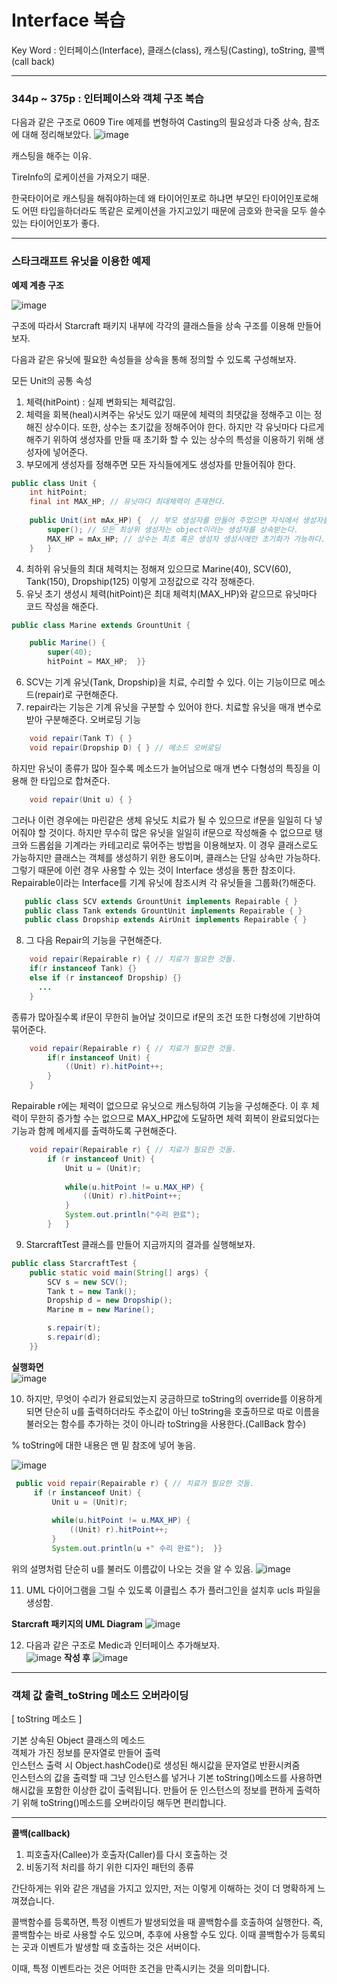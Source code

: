 # Interface 복습
Key Word : 인터페이스(Interface), 클래스(class), 캐스팅(Casting), toString, 콜백(call back)
<hr/>
   
 ### 344p ~ 375p : 인터페이스와 객체 구조 복습
   
   다음과 같은 구조로 0609 Tire 예제를 변형하여 Casting의 필요성과 다중 상속, 참조에 대해 정리해보았다.
![image](https://user-images.githubusercontent.com/84966961/121624641-d617c600-caac-11eb-8f14-a091fca2c57d.png)






캐스팅을 해주는 이유.

TireInfo의 로케이션을 가져오기 때문.

한국타이어로 캐스팅을 해줘야하는데 왜 타이어인포로 하냐면 부모인 타이어인포로해도 어떤 타입을하더라도 똑같은 로케이션을 가지고있기 때문에 금호와 한국을 모두 쓸수있는 타이어인포가 좋다.



<hr/>

 ### 스타크래프트 유닛을 이용한 예제
 
 **예제 계층 구조**
 
 ![image](https://user-images.githubusercontent.com/84966961/121621948-0e68d580-caa8-11eb-8cb7-d58a461fcfa3.png)
   
 구조에 따라서 Starcraft 패키지 내부에 각각의 클래스들을 상속 구조를 이용해 만들어 보자.   
    
 다음과 같은 유닛에 필요한 속성들을 상속을 통해 정의할 수 있도록 구성해보자.   
    
 모든 Unit의 공통 속성 
   1. 체력(hitPoint) : 실제 변화되는 체력값임.   
   2. 체력을 회복(heal)시켜주는 유닛도 있기 때문에 체력의 최댓값을 정해주고 이는 정해진 상수이다.
     또한, 상수는 초기값을 정해주어야 한다. 하지만 각 유닛마다 다르게 해주기 위하여 생성자를 만들 때 초기화 할 수 있는 상수의 특성을 이용하기 위해 생성자에 넣어준다.   
   3. 부모에게 생성자를 정해주면 모든 자식들에게도 생성자를 만들어줘야 한다.   
```java
public class Unit {
	int hitPoint;
	final int MAX_HP; // 유닛마다 최대체력이 존재한다.
	
	public Unit(int mAx_HP) {  // 부모 생성자를 만들어 주었으면 자식에서 생성자를 호출해주어야만 한다.
		super(); // 모든 최상위 생성자는 object이라는 생성자를 상속받는다.
		MAX_HP = mAx_HP; // 상수는 최초 혹은 생성자 생성시에만 초기화가 가능하다.
	}	}
```
   4. 최하위 유닛들의 최대 체력치는 정해져 있으므로 Marine(40), SCV(60), Tank(150), Dropship(125) 이렇게 고정값으로 각각 정해준다.   
   5. 유닛 초기 생성시 체력(hitPoint)은 최대 체력치(MAX_HP)와 같으므로 유닛마다 코드 작성을 해준다.   
```java
public class Marine extends GrountUnit {

	public Marine() {
		super(40);
		hitPoint = MAX_HP;	}}
```
   6. SCV는 기계 유닛(Tank, Dropship)을 치료, 수리할 수 있다. 이는 기능이므로 메소드(repair)로 구현해준다.   
   7. repair라는 기능은 기계 유닛을 구분할 수 있어야 한다. 치료할 유닛을 매개 변수로 받아 구분해준다. 오버로딩 기능   
```java
	void repair(Tank T) { }
	void repair(Dropship D) { } // 메소드 오버로딩
```
   
 하지만 유닛이 종류가 많아 질수록 메소드가 늘어남으로 매개 변수 다형성의 특징을 이용해 한 타입으로 합쳐준다.
```java
	void repair(Unit u) { }
```
   
 그러나 이런 경우에는 마린같은 생체 유닛도 치료가 될 수 있으므로 if문을 일일히 다 넣어줘야 할 것이다. 하지만 무수히 많은 유닛을 일일히 if문으로 작성해줄 수 없으므로 탱크와 드롭쉽을 기계라는 카테고리로 묶어주는 방법을 이용해보자. 이 경우 클래스로도 가능하지만 클래스는 객체를 생성하기 위한 용도이며, 클래스는 단일 상속만 가능하다. 그렇기 때문에 이런 경우 사용할 수 있는 것이 Interface 생성을 통한 참조이다. Repairable이라는 Interface를 기계 유닛에 참조시켜 각 유닛들을 그룹화(?)해준다.
```java
   public class SCV extends GrountUnit implements Repairable { }
   public class Tank extends GrountUnit implements Repairable { }
   public class Dropship extends AirUnit implements Repairable { }
```
   8. 그 다음 Repair의 기능을 구현해준다.   
```java
    void repair(Repairable r) { // 치료가 필요한 것들.
	if(r instanceof Tank) {} 
	else if (r instanceof Dropship) {}
      ...
	}
```
 종류가 많아질수록 if문이 무한히 늘어날 것이므로 if문의 조건 또한 다형성에 기반하여 묶어준다.   
```java
	void repair(Repairable r) { // 치료가 필요한 것들.
		if(r instanceof Unit) {
			((Unit) r).hitPoint++;
		}
	}
```
  Repairable r에는 체력이 없으므로 유닛으로 캐스팅하여 기능을 구성해준다. 이 후 체력이 무한히 증가할 수는 없으므로 MAX_HP값에 도달하면 체력 회복이 완료되었다는 기능과 함께 메세지를 출력하도록 구현해준다.   
```java
	void repair(Repairable r) { // 치료가 필요한 것들.
		if (r instanceof Unit) {
			Unit u = (Unit)r;
         
			while(u.hitPoint != u.MAX_HP) {
				((Unit) r).hitPoint++;
			}
			System.out.println("수리 완료");
		}	}
```
   9. StarcraftTest 클래스를 만들어 지금까지의 결과를 실행해보자.   
```java
public class StarcraftTest {
	public static void main(String[] args) {
		SCV s = new SCV();
		Tank t = new Tank();
		Dropship d = new Dropship();
		Marine m = new Marine();

		s.repair(t);
		s.repair(d);
	}}
```
   
  **실행화면**   
  ![image](https://user-images.githubusercontent.com/84966961/121627500-6ad0f280-cab2-11eb-97f7-a9ed1160bb60.png)   
     
   10. 하지만, 무엇이 수리가 완료되었는지 궁금하므로 toString의 override를 이용하게 되면 단순히 u를 출력하더라도 주소값이 아닌 toString을 호출하므로 따로 이름을 불러오는 함수를 추가하는 것이 아니라 toString을 사용한다.(CallBack 함수)   
   
% toString에 대한 내용은 맨 밑 참조에 넣어 놓음.   
   
![image](https://user-images.githubusercontent.com/84966961/121627645-b6839c00-cab2-11eb-940e-673b330cd4ea.png)
   ```java
	public void repair(Repairable r) { // 치료가 필요한 것들.
		if (r instanceof Unit) {
			Unit u = (Unit)r;
			
			while(u.hitPoint != u.MAX_HP) {
				((Unit) r).hitPoint++;
			}
			System.out.println(u +" 수리 완료");  }}
```
   
  위의 설명처럼 단순히 u를 불러도 이름값이 나오는 것을 알 수 있음.
  ![image](https://user-images.githubusercontent.com/84966961/121628135-a0c2a680-cab3-11eb-90d0-7c81be50f345.png)   
   
11. UML 다이어그램을 그릴 수 있도록 이클립스 추가 플러그인을 설치후 ucls 파일을 생성함.   
   
**Starcraft 패키지의 UML Diagram**
![image](https://user-images.githubusercontent.com/84966961/121635187-c609e180-cac0-11eb-951c-ab0c7d4bd51c.png)
   
   12. 다음과 같은 구조로 Medic과 인터페이스 추가해보자.   
![image](https://user-images.githubusercontent.com/84966961/121635451-387ac180-cac1-11eb-8e12-852481295ab9.png)
   **작성 후**
![image](https://user-images.githubusercontent.com/84966961/121636382-cacf9500-cac2-11eb-8723-95b020f96464.png)




<hr/>

 ### 객체 값 출력_toString 메소드 오버라이딩

[ toString 메소드 ]

기본 상속된 Object 클래스의 메소드   
객체가 가진 정보를 문자열로 만들어 출력   
인스턴스 출력 시 Object.hashCode()로 생성된 해시값을 문자열로 반환시켜줌   
인스턴스의 값을 출력할 때 그냥 인스턴스를 넣거나 기본 toString()메소드를 사용하면 해시값을 포함한 이상한 값이 출력됩니다. 만들어 둔 인스턴스의 정보를 편하게 출력하기 위해 toString()메소드를 오버라이딩 해두면 편리합니다.

<hr/>   
   
**콜백(callback)**

 1. 피호출자(Callee)가 호출자(Caller)를 다시 호출하는 것   
 2. 비동기적 처리를 하기 위한 디자인 패턴의 종류   
   
간단하게는 위와 같은 개념을 가지고 있지만, 저는 이렇게 이해하는 것이 더 명확하게 느껴졌습니다.
   
콜백함수를 등록하면, 특정 이벤트가 발생되었을 때 콜백함수를 호출하여 실행한다. 즉, 콜백함수는 바로 사용할 수도 있으며, 추후에 사용할 수도 있다. 이때 콜백함수가 등록되는 곳과 이벤트가 발생할 때 호출하는 것은 서버이다.
   
이때, 특정 이벤트라는 것은 어떠한 조건을 만족시키는 것을 의미합니다.

